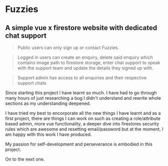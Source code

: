 # Fuzzies

## A simple vue x firestore website with dedicated chat support

> Public users can only sign up or contact Fuzzies.

> Logged in users can create an enquiry, delete said enquiry which contains image path to firestore storage, enter chat support to speak with the support team and update the details they signed up with.

> Support admin has access to all enquiries and their respective support chats

Since starting this project I have learnt so much. I have had to go through many hours of just researching a bug I didn't understand and rewrite whole sections as my understanding deepened.

I have tried my best to encorporate all the new things I have learnt and as a first project, there are things I can work on such as creating a role/attribute based admin, more vue functionality, a deeper dive into firestores security rules which are awesome and resetting email/password but at the moment, I am happy with this work I have produced.

My passion for self-development and perseverance is embodied in this project.

On to the next one.
